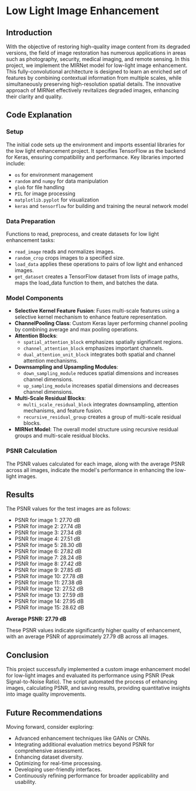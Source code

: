 # Low Light Image Enhancement

## Introduction

With the objective of restoring high-quality image content from its degraded versions, the field of image restoration has numerous applications in areas such as photography, security, medical imaging, and remote sensing. In this project, we implement the MIRNet model for low-light image enhancement. This fully-convolutional architecture is designed to learn an enriched set of features by combining contextual information from multiple scales, while simultaneously preserving high-resolution spatial details. The innovative approach of MIRNet effectively revitalizes degraded images, enhancing their clarity and quality.

## Code Explanation

### Setup

The initial code sets up the environment and imports essential libraries for the low light enhancement project. It specifies TensorFlow as the backend for Keras, ensuring compatibility and performance. Key libraries imported include:

- `os` for environment management
- `random` and `numpy` for data manipulation
- `glob` for file handling
- `PIL` for image processing
- `matplotlib.pyplot` for visualization
- `keras` and `tensorflow` for building and training the neural network model

### Data Preparation

Functions to read, preprocess, and create datasets for low light enhancement tasks:

- `read_image` reads and normalizes images.
- `random_crop` crops images to a specified size.
- `load_data` applies these operations to pairs of low light and enhanced images.
- `get_dataset` creates a TensorFlow dataset from lists of image paths, maps the load_data function to them, and batches the data.

### Model Components

- **Selective Kernel Feature Fusion**: Fuses multi-scale features using a selective kernel mechanism to enhance feature representation.
- **ChannelPooling Class**: Custom Keras layer performing channel pooling by combining average and max pooling operations.
- **Attention Blocks**: 
  - `spatial_attention_block` emphasizes spatially significant regions.
  - `channel_attention_block` emphasizes important channels.
  - `dual_attention_unit_block` integrates both spatial and channel attention mechanisms.
- **Downsampling and Upsampling Modules**:
  - `down_sampling_module` reduces spatial dimensions and increases channel dimensions.
  - `up_sampling_module` increases spatial dimensions and decreases channel dimensions.
- **Multi-Scale Residual Blocks**:
  - `multi_scale_residual_block` integrates downsampling, attention mechanisms, and feature fusion.
  - `recursive_residual_group` creates a group of multi-scale residual blocks.
- **MIRNet Model**: The overall model structure using recursive residual groups and multi-scale residual blocks.

### PSNR Calculation

The PSNR values calculated for each image, along with the average PSNR across all images, indicate the model's performance in enhancing the low-light images.

## Results

The PSNR values for the test images are as follows:

- PSNR for image 1: 27.70 dB
- PSNR for image 2: 27.74 dB
- PSNR for image 3: 27.34 dB
- PSNR for image 4: 27.51 dB
- PSNR for image 5: 28.30 dB
- PSNR for image 6: 27.82 dB
- PSNR for image 7: 28.24 dB
- PSNR for image 8: 27.42 dB
- PSNR for image 9: 27.85 dB
- PSNR for image 10: 27.78 dB
- PSNR for image 11: 27.38 dB
- PSNR for image 12: 27.52 dB
- PSNR for image 13: 27.59 dB
- PSNR for image 14: 27.95 dB
- PSNR for image 15: 28.62 dB

**Average PSNR: 27.79 dB**

These PSNR values indicate significantly higher quality of enhancement, with an average PSNR of approximately 27.79 dB across all images.

## Conclusion

This project successfully implemented a custom image enhancement model for low-light images and evaluated its performance using PSNR (Peak Signal-to-Noise Ratio). The script automated the process of enhancing images, calculating PSNR, and saving results, providing quantitative insights into image quality improvements.

## Future Recommendations

Moving forward, consider exploring:

- Advanced enhancement techniques like GANs or CNNs.
- Integrating additional evaluation metrics beyond PSNR for comprehensive assessment.
- Enhancing dataset diversity.
- Optimizing for real-time processing.
- Developing user-friendly interfaces.
- Continuously refining performance for broader applicability and usability.

